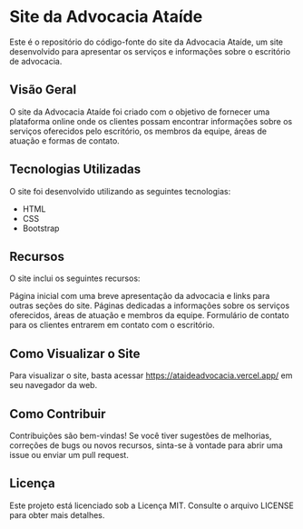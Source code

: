 # Site da Advocacia Ataíde
Este é o repositório do código-fonte do site da Advocacia Ataíde, um site desenvolvido para apresentar os serviços e informações sobre o escritório de advocacia.

## Visão Geral
O site da Advocacia Ataíde foi criado com o objetivo de fornecer uma plataforma online onde os clientes possam encontrar informações sobre os serviços oferecidos pelo escritório, os membros da equipe, áreas de atuação e formas de contato.

## Tecnologias Utilizadas
O site foi desenvolvido utilizando as seguintes tecnologias:

- HTML
- CSS
- Bootstrap

## Recursos
O site inclui os seguintes recursos:

Página inicial com uma breve apresentação da advocacia e links para outras seções do site.
Páginas dedicadas a informações sobre os serviços oferecidos, áreas de atuação e membros da equipe.
Formulário de contato para os clientes entrarem em contato com o escritório.
## Como Visualizar o Site
Para visualizar o site, basta acessar https://ataideadvocacia.vercel.app/ em seu navegador da web.

## Como Contribuir
Contribuições são bem-vindas! Se você tiver sugestões de melhorias, correções de bugs ou novos recursos, sinta-se à vontade para abrir uma issue ou enviar um pull request.

## Licença
Este projeto está licenciado sob a Licença MIT. Consulte o arquivo LICENSE para obter mais detalhes.

